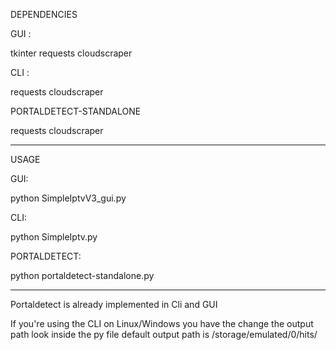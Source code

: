 DEPENDENCIES

GUI :

tkinter
requests
cloudscraper

CLI :

requests
cloudscraper

PORTALDETECT-STANDALONE

requests 
cloudscraper

-----------

USAGE

GUI:

python SimpleIptvV3_gui.py

CLI:

python SimpleIptv.py

PORTALDETECT:

python portaldetect-standalone.py

-----------

Portaldetect is already implemented in Cli and GUI

If you're using the CLI on Linux/Windows you have the change the output path look inside the py file default output path is /storage/emulated/0/hits/